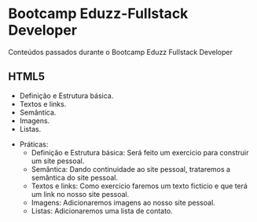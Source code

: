 # Bootcamp Eduzz-Fullstack Developer
Conteúdos passados durante o Bootcamp Eduzz Fullstack Developer

## HTML5
  - Definição e Estrutura básica.
  - Textos e links.
  - Semântica.
  - Imagens.
  - Listas.
* Práticas:
  - Definição e Estrutura básica: Será feito um exercicio para construir um site pessoal.
  - Semântica: Dando continuidade ao site pessoal, trataremos a semântica do site pessoal.
  - Textos e links: Como exercicio faremos um texto ficticio e que terá um link no nosso site pessoal.
  - Imagens: Adicionaremos imagens ao nosso site pessoal.
  - Listas: Adicionaremos uma lista de contato.
